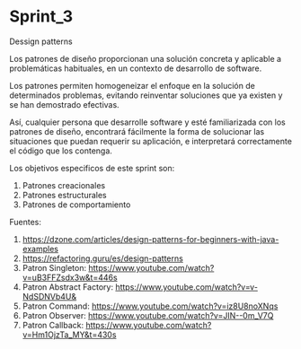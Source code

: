 # Sprint_3
Dessign patterns

Los patrones de diseño proporcionan una solución concreta y aplicable a problemáticas habituales, en un contexto de desarrollo de software.

Los patrones permiten homogeneizar el enfoque en la solución de determinados problemas, evitando reinventar soluciones que ya existen y se han demostrado efectivas.

Así, cualquier persona que desarrolle software y esté familiarizada con los patrones de diseño, encontrará fácilmente la forma de solucionar las situaciones que puedan requerir su aplicación, e interpretará correctamente el código que los contenga.

Los objetivos especificos de este sprint son:

1. Patrones creacionales
2. Patrones estructurales
3. Patrones de comportamiento


Fuentes: 
1. https://dzone.com/articles/design-patterns-for-beginners-with-java-examples
2. https://refactoring.guru/es/design-patterns
3. Patron Singleton: https://www.youtube.com/watch?v=uB3FFZsdx3w&t=446s
4. Patron Abstract Factory: https://www.youtube.com/watch?v=v-NdSDNVb4U&
5. Patron Command: https://www.youtube.com/watch?v=iz8U8noXNqs
6. Patron Observer: https://www.youtube.com/watch?v=JIN--0m_V7Q
7. Patron Callback: https://www.youtube.com/watch?v=Hm1OjzTa_MY&t=430s
